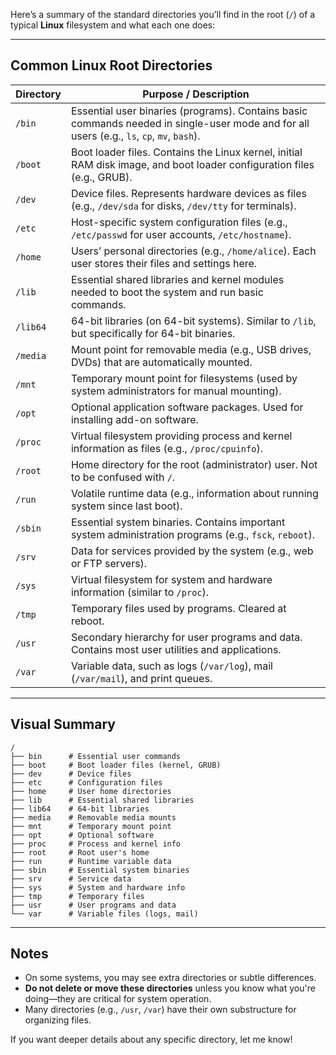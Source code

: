 Here’s a summary of the standard directories you’ll find in the root (`/`) of a typical **Linux** filesystem and what each one does:

---

## Common Linux Root Directories

| Directory      | Purpose / Description |
|----------------|----------------------|
| `/bin`         | Essential user binaries (programs). Contains basic commands needed in single-user mode and for all users (e.g., `ls`, `cp`, `mv`, `bash`). |
| `/boot`        | Boot loader files. Contains the Linux kernel, initial RAM disk image, and boot loader configuration files (e.g., GRUB). |
| `/dev`         | Device files. Represents hardware devices as files (e.g., `/dev/sda` for disks, `/dev/tty` for terminals). |
| `/etc`         | Host-specific system configuration files (e.g., `/etc/passwd` for user accounts, `/etc/hostname`). |
| `/home`        | Users’ personal directories (e.g., `/home/alice`). Each user stores their files and settings here. |
| `/lib`         | Essential shared libraries and kernel modules needed to boot the system and run basic commands. |
| `/lib64`       | 64-bit libraries (on 64-bit systems). Similar to `/lib`, but specifically for 64-bit binaries. |
| `/media`       | Mount point for removable media (e.g., USB drives, DVDs) that are automatically mounted. |
| `/mnt`         | Temporary mount point for filesystems (used by system administrators for manual mounting). |
| `/opt`         | Optional application software packages. Used for installing add-on software. |
| `/proc`        | Virtual filesystem providing process and kernel information as files (e.g., `/proc/cpuinfo`). |
| `/root`        | Home directory for the root (administrator) user. Not to be confused with `/`. |
| `/run`         | Volatile runtime data (e.g., information about running system since last boot). |
| `/sbin`        | Essential system binaries. Contains important system administration programs (e.g., `fsck`, `reboot`). |
| `/srv`         | Data for services provided by the system (e.g., web or FTP servers). |
| `/sys`         | Virtual filesystem for system and hardware information (similar to `/proc`). |
| `/tmp`         | Temporary files used by programs. Cleared at reboot. |
| `/usr`         | Secondary hierarchy for user programs and data. Contains most user utilities and applications. |
| `/var`         | Variable data, such as logs (`/var/log`), mail (`/var/mail`), and print queues. |

---

## Visual Summary

```
/
├── bin      # Essential user commands
├── boot     # Boot loader files (kernel, GRUB)
├── dev      # Device files
├── etc      # Configuration files
├── home     # User home directories
├── lib      # Essential shared libraries
├── lib64    # 64-bit libraries
├── media    # Removable media mounts
├── mnt      # Temporary mount point
├── opt      # Optional software
├── proc     # Process and kernel info
├── root     # Root user's home
├── run      # Runtime variable data
├── sbin     # Essential system binaries
├── srv      # Service data
├── sys      # System and hardware info
├── tmp      # Temporary files
├── usr      # User programs and data
└── var      # Variable files (logs, mail)
```

---

## Notes

- On some systems, you may see extra directories or subtle differences.
- **Do not delete or move these directories** unless you know what you're doing—they are critical for system operation.
- Many directories (e.g., `/usr`, `/var`) have their own substructure for organizing files.

If you want deeper details about any specific directory, let me know!